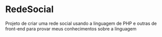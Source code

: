 # RedeSocial
Projeto de criar uma rede social usando a linguagem de PHP e outras de front-end para provar meus conhecimentos sobre a linguagem 
